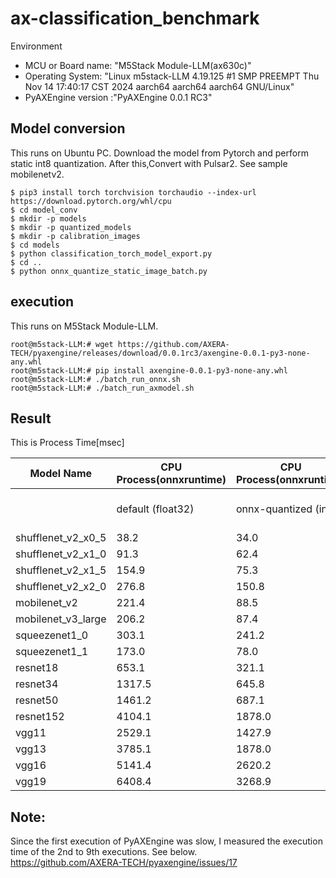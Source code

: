 # ax-classification_benchmark


Environment
- MCU or Board name: "M5Stack Module-LLM(ax630c)"
- Operating System:
   "Linux m5stack-LLM 4.19.125 #1 SMP PREEMPT Thu Nov 14 17:40:17 CST 2024 aarch64 aarch64 aarch64 GNU/Linux"
- PyAXEngine version :"PyAXEngine 0.0.1 RC3"

## Model conversion
This runs on Ubuntu PC.
Download the model from Pytorch and perform static int8 quantization.
After this,Convert with Pulsar2. See sample mobilenetv2.

```
$ pip3 install torch torchvision torchaudio --index-url https://download.pytorch.org/whl/cpu
$ cd model_conv
$ mkdir -p models
$ mkdir -p quantized_models
$ mkdir -p calibration_images
$ cd models
$ python classification_torch_model_export.py
$ cd ..
$ python onnx_quantize_static_image_batch.py
```


## execution
This runs on M5Stack Module-LLM.

```
root@m5stack-LLM:# wget https://github.com/AXERA-TECH/pyaxengine/releases/download/0.0.1rc3/axengine-0.0.1-py3-none-any.whl
root@m5stack-LLM:# pip install axengine-0.0.1-py3-none-any.whl
root@m5stack-LLM:# ./batch_run_onnx.sh
root@m5stack-LLM:# ./batch_run_axmodel.sh
```


## Result 
This is Process Time[msec]

| Model Name | CPU Process(onnxruntime) | CPU Process(onnxruntime) | NPU Process(pyaxengine) | NPU Process(pyaxengine) |
|------------|-------------------------|-------------------------|----------------------|----------------------|
|            | default (float32) | onnx-quantized (int8) | ax-model(quant) NPU1(half core) (int8) | ax-model(quant) NPU2(full core) (int8) |
| shufflenet_v2_x0_5 | 38.2 | 34.0 | 1.1 | 1.0 |
| shufflenet_v2_x1_0 | 91.3 | 62.4 | 1.4 | 1.5 |
| shufflenet_v2_x1_5 | 154.9 | 75.3 | 1.7 | 1.6 |
| shufflenet_v2_x2_0 | 276.8 | 150.8 | 5.5 | 2.4 |
| mobilenet_v2 | 221.4 | 88.5 | 1.7 | 1.4 |
| mobilenet_v3_large | 206.2 | 87.4 | 2.4 | 2.0 |
| squeezenet1_0 | 303.1 | 241.2 | 2.5 | 1.5 |
| squeezenet1_1 | 173.0 | 78.0 | 2.8 | 1.1 |
| resnet18 | 653.1 | 321.1 | 3.4 | 3.1 |
| resnet34 | 1317.5 | 645.8 | 5.7 | 5.1 |
| resnet50 | 1461.2 | 687.1 | 8.3 | 6.1 |
| resnet152 | 4104.1 | 1878.0 | 17.1 | 12.4 |
| vgg11 | 2529.1 | 1427.9 | 28.8 | 26.2 |
| vgg13 | 3785.1 | 1878.0 | 31.9 | 28.8 |
| vgg16 | 5141.4 | 2620.2 | 35.9 | 32.0 |
| vgg19 | 6408.4 | 3268.9 | 39.9 | 35.2 |

## Note:

Since the first execution of PyAXEngine was slow, I measured the execution time of the 2nd to 9th executions. See below.  
https://github.com/AXERA-TECH/pyaxengine/issues/17  
